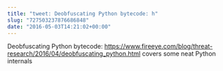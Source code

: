 ```yaml
---
title: "tweet: Deobfuscating Python bytecode: h"
slug: "727503237876686848"
date: "2016-05-03T14:21:02+00:00"
---
```

Deobfuscating Python bytecode: https://www.fireeye.com/blog/threat-research/2016/04/deobfuscating_python.html covers some neat Python internals